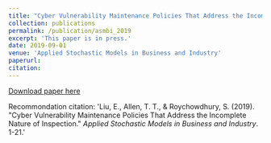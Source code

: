```yaml
---
title: "Cyber Vulnerability Maintenance Policies That Address the Incomplete Nature of Inspection"
collection: publications
permalink: /publication/asmbi_2019
excerpt: 'This paper is in press.'
date: 2019-09-01
venue: 'Applied Stochastic Models in Business and Industry'
paperurl: 
citation: 
---
```


[Download paper here](http://EnhaoLiu.github.io/files/asmb_2019_ELiu_TTAllen_SRC.pdf)

Recommondation citation: 'Liu, E., Allen, T. T., & Roychowdhury, S. (2019). &quot;Cyber Vulnerability Maintenance Policies That Address the Incomplete Nature of Inspection.&quot; <i>Applied Stochastic Models in Business and Industry</i>. 1-21.'
